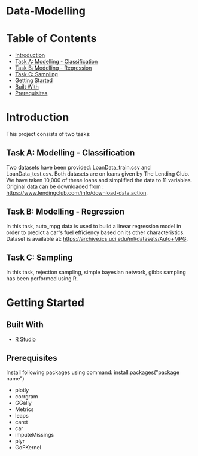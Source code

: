 # Data-Modelling
# Table of Contents
* [Introduction](#introduction)
 * [Task A: Modelling - Classification](#task-a-modelling-classification)
 * [Task B: Modelling - Regression](#task-b-modelling-regression)
 * [Task C: Sampling](#task-c-sampling)
* [Getting Started](#getting-started)
 * [Built With](#built-with)
 * [Prerequisites](#prerequisites)



# Introduction
This project consists of two tasks:
## Task A: Modelling - Classification
Two datasets have been provided: LoanData_train.csv and LoanData_test.csv. Both datasets are on loans given by The Lending Club. We have taken 10,000 of these loans and simplified the data to 11 variables. Original data can be downloaded from : 
https://www.lendingclub.com/info/download-data.action.
## Task B: Modelling - Regression
In this task, auto_mpg data is used to build a linear regression model in order to predict a car's fuel efficiency based on its other characteristics. Dataset is available at: https://archive.ics.uci.edu/ml/datasets/Auto+MPG.
## Task C: Sampling
In this task, rejection sampling, simple bayesian network, gibbs sampling has been performed using R.


# Getting Started
## Built With
* [R Studio](https://www.rstudio.com/products/rstudio/download/)
## Prerequisites
Install following packages using command: install.packages("package name")
* plotly
* corrgram
* GGally
* Metrics
* leaps
* caret
* car
* imputeMissings
* plyr
* GoFKernel
